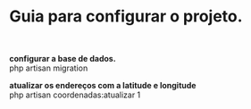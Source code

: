 <h1>Guia para configurar o projeto.</h1>
<br>

<b>configurar a base de dados.</b><br>
php artisan migration <br>


<b>atualizar os endereços com a latitude e longitude</b><br>
php artisan coordenadas:atualizar 1<br>